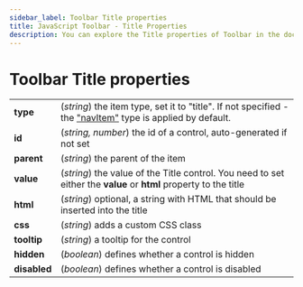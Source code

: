 ```yaml
---
sidebar_label: Toolbar Title properties
title: JavaScript Toolbar - Title Properties 
description: You can explore the Title properties of Toolbar in the documentation of the DHTMLX JavaScript UI library. Browse developer guides and API reference, try out code examples and live demos, and download a free 30-day evaluation version of DHTMLX Suite 7.
---
```


# Toolbar Title properties

<table>
	<tbody>
        <tr>
			<td><b>type</b></td>
			<td>(<i>string</i>) the item type, set it to "title". If not specified - the <a href="../../navitem">"navItem"</a> type is applied by default.</td>
		</tr>
        <tr>
			<td><b>id</b></td>
			<td>(<i>string, number</i>) the id of a control, auto-generated if not set</td>
		</tr>
        <tr>
			<td><b>parent</b></td>
			<td>(<i>string</i>) the parent of the item</td>
		</tr>
		<tr>
			<td><b>value</b></td>
			<td>(<i>string</i>) the value of the Title control. You need to set either the <b>value</b> or <b>html</b> property to the title</td>
		</tr>
        <tr>
			<td><b>html</b></td>
			<td>(<i>string</i>) optional, a string with HTML that should be inserted into the title</td>
		</tr>
        <tr>
			<td><b>css</b></td>
			<td>(<i>string</i>) adds a custom CSS class</td>
		</tr>
		<tr>
			<td><b>tooltip</b></td>
			<td>(<i>string</i>) a tooltip for the control</td>
		</tr>
        <tr>
			<td><b>hidden</b></td>
			<td>(<i>boolean</i>) defines whether a control is hidden</td>
		</tr>
        <tr>
			<td><b>disabled</b></td>
			<td>(<i>boolean</i>) defines whether a control is disabled</td>
		</tr>
    </tbody>
</table>
